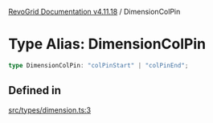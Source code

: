 [RevoGrid Documentation v4.11.18](README.md) / DimensionColPin

# Type Alias: DimensionColPin

```ts
type DimensionColPin: "colPinStart" | "colPinEnd";
```

## Defined in

[src/types/dimension.ts:3](https://github.com/revolist/revogrid/blob/1653ad6831cb8c4a18b49e381a14df0c317a2084/src/types/dimension.ts#L3)
